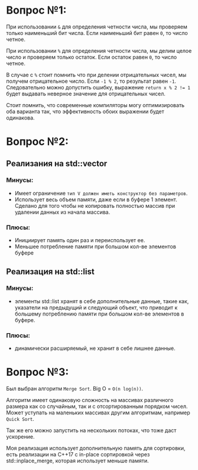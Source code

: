 # Вопрос №1:
При использовании `&` для определения четности числа, мы проверяем только наименьший бит числа. Если наименьший бит равен `0`, то число четное.

При использовании `%` для определения четности числа, мы делим целое число и проверяем только остаток. Если остаток равен `0`, то число четное.

В случае с `%` стоит помнить что при делении отрицательных чисел, мы получем отрицательное число. Если `-1 % 2`, то результат равен `-1`. Следовательно можно допустить ошибку, выражение `return x % 2 != 1` будет выдавать неверное значение для отрицательных чисел.

Стоит помнить, что современные компиляторы могу оптимизировать оба варианта так, что эффективность обоих выражении будет одинакова.

# Вопрос №2:
## Реализания на std::vector
### Минусы:
- Имеет ограничение `тип V должен иметь конструктор без параметров`.
- Использует весь объем памяти, даже если в буфере 1 элемент. Сделано для того чтобы не копировать полностью массив при удалении данных из начала массива.
### Плюсы:
- Инициирует память один раз и переиспользует ее.
- Меньшее потребление памяти при большом кол-ве элементов буфере
## Реализация на std::list
### Минусы:
- элементы std::list хранят в себе дополнительные данные, такие как, указатели на предыдущий и следующий объект, что приводит к большему потреблению памяти при большом кол-ве элементов в буфере.
### Плюсы:
- динамически расширяемый, не хранит в себе лишнее данные.

# Вопрос №3:
Был выбран алгоритм `Merge Sort`. Big O = `O(n log(n))`. 

Алгоритм имеет одинаковую сложность на массивах различного размера как со случайным, так и с отсортированным порядком чисел. 
Может уступать на маленьких массивах другим алгоритмам, например `Quick Sort`.

Так же его можно запустить на нескольких потоках, что тоже даст ускорение.

Моя реализация использует дополнительную память для сортировки, есть реализации на C++17 с in-place сортировкой через std::inplace_merge, которая использует меньше памяти.
